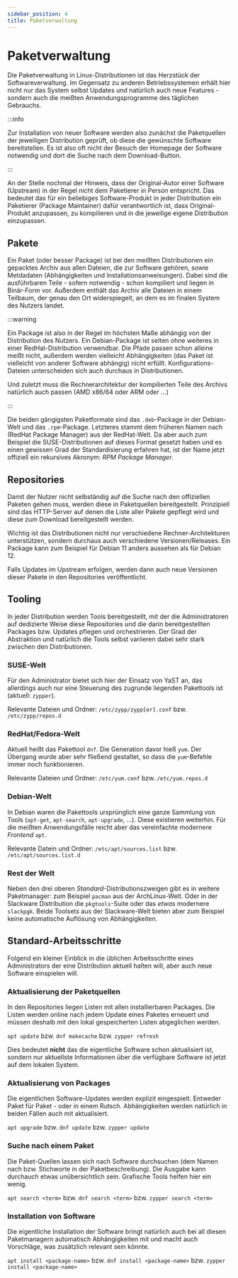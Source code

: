 ```yaml
---
sidebar_position: 4
title: Paketverwaltung
---
```


# Paketverwaltung

Die Paketverwaltung in Linux-Distributionen ist das Herzstück der Softwareverwaltung.
Im Gegensatz zu anderen Betriebssystemen erhält hier nicht nur das System selbst
Updates und natürlich auch neue Features - sondern auch die meißten Anwendungsprogramme
des täglichen Gebrauchs.

:::info

Zur Installation von neuer Software werden also zunächst die Paketquellen der jeweiligen
Distribution geprüft, ob diese die gewünschte Software bereitstellen. Es ist also oft
nicht der Besuch der Homepage der Software notwendig und dort die Suche nach dem
Download-Button.

:::

An der Stelle nochmal der Hinweis, dass der Original-Autor einer Software (Upstream) in der
Regel nicht dem Paketierer in Person entspricht. Das bedeutet das für ein beliebiges
Software-Produkt in jeder Distribution ein Paketierer (Package Maintainer) dafür
verantwortlich ist, dass Original-Produkt anzupassen, zu kompilieren und in die
jeweilige eigene Distribution einzupassen.

## Pakete

Ein Paket (oder besser Package) ist bei den meißten Distributionen ein gepacktes Archiv
aus allen Dateien, die zur Software gehören, sowie Metdadaten (Abhängigkeiten und
Installationsanweisungen). Dabei sind die ausführbaren Teile - sofern
notwendig - schon kompiliert und liegen in Binär-Form vor. Außerdem enthält das Archiv
alle Dateien in einem Teilbaum, der genau den Ort widerspiegelt, an dem es im finalen
System des Nutzers landet.

:::warning

Ein Package ist also in der Regel im höchsten Maße abhängig von der Distribution des
Nutzers. Ein Debian-Package ist selten ohne weiteres in einer RedHat-Distribution
verwendbar. Die Pfade passen schon alleine meißt nicht, außerdem werden vielleicht
Abhängigkeiten (das Paket ist vielleicht von anderer Software abhängig) nicht erfüllt.
Konfigurations-Dateien unterscheiden sich auch durchaus in Distributionen.

Und zuletzt muss die Rechnerarchitektur der kompilierten Teile des Archivs natürlich
auch passen (AMD x86/64 oder ARM oder ...)

:::

Die beiden gängigsten Paketformate sind das `.deb`-Package in der Debian-Welt und
das `.rpm`-Package. Letzteres stammt dem früheren Namen nach (RedHat Package Manager)
aus der RedHat-Welt. Da aber auch zum Beispiel die SUSE-Distributionen auf dieses
Format gesetzt haben und es einen gewissen Grad der Standardisierung erfahren hat,
ist der Name jetzt offiziell ein rekursives Akronym: *RPM Package Manager*.

## Repositories

Damit der Nutzer nicht selbständig auf die Suche nach den offiziellen Paketen gehen
muss, werden diese in Paketquellen bereitgestellt. Prinzipiell sind das HTTP-Server
auf denen die Liste aller Pakete gepflegt wird und diese zum Download bereitgestellt
werden.

Wichtig ist das Distributionen nicht nur verschiedene Rechner-Architekturen unterstützen,
sondern durchaus auch verschiedene Versionen/Releases. Ein Package kann zum Beispiel
für Debian 11 anders aussehen als für Debian 12.

Falls Updates im Upstream erfolgen, werden dann auch neue Versionen dieser Pakete
in den Repositories veröffentlicht.

## Tooling

In jeder Distribution werden Tools bereitgestellt, mit der die Administratoren
auf dedizierte Weise diese Repositories und die darin bereitgestellten Packages
bzw. Updates pflegen und orchestrieren. Der Grad der Abstraktion und natürlich die
Tools selbst variieren dabei sehr stark zwischen den Distributionen.

### SUSE-Welt

Für den Administrator bietet sich hier der Einsatz von YaST an, das allerdings auch
nur eine Steuerung des zugrunde liegenden Pakettools ist (aktuell: `zypper`).

Relevante Dateien und Ordner: `/etc/zypp/zypp[er].conf` bzw. `/etc/zypp/repos.d`

### RedHat/Fedora-Welt

Aktuell heißt das Pakettool `dnf`. Die Generation davor hieß `yum`. Der Übergang
wurde aber sehr fließend gestaltet, so dass die `yum`-Befehle immer noch funktionieren.

Relevante Dateien und Ordner: `/etc/yum.conf` bzw. `/etc/yum.repos.d`

### Debian-Welt

In Debian waren die Pakettools ursprünglich eine ganze Sammlung von Tools (`apt-get`,
`apt-search`, `apt-upgrade`, ...). Diese existieren weiterhin. Für die meißten
Anwendungsfälle reicht aber das vereinfachte modernere *Frontend* `apt`.

Relevante Datein und Ordner: `/etc/apt/sources.list` bzw. `/etc/apt/sources.list.d`

### Rest der Welt

Neben den drei oberen *Standard*-Distributionszweigen gibt es in weitere
Paketmanager: zum Beispiel `pacman` aus der ArchLinux-Welt. Oder in der Slackware
Distribution die `pkgtools`-Suite oder das *etwas* modernere `slackpgk`. Beide Toolsets
aus der Slackware-Welt bieten aber zum Beispiel keine automatische Auflösung von
Abhängigkeiten.

## Standard-Arbeitsschritte

Folgend ein kleiner Einblick in die üblichen Arbeitsschritte eines Administrators
der eine Distribution aktuell halten will, aber auch neue Software einspielen will.

### Aktualisierung der Paketquellen

In den Repositories liegen Listen mit allen installierbaren Packages. Die Listen
werden online nach jedem Update eines Paketes erneuert und müssen deshalb mit den
lokal gespeicherten Listen abgeglichen werden.

`apt update` bzw. `dnf makecache` bzw. `zypper refresh`

Dies bedeutet **nicht** das die eigentliche Software schon aktualisiert ist, sondern
nur aktuellste Informationen über die verfügbare Software ist jetzt auf dem lokalen
System.

### Aktualisierung von Packages

Die eigentlichen Software-Updates werden explizit eingespielt. Entweder Paket für
Paket - oder in einem Rutsch. Abhängigkeiten werden natürlich in beiden Fällen auch
mit aktualisiert.

`apt upgrade` bzw. `dnf update` bzw. `zypper update`

### Suche nach einem Paket

Die Paket-Quellen lassen sich nach Software durchsuchen (dem Namen nach bzw. Stichworte
in der Paketbeschreibung). Die Ausgabe kann durchauch etwas unübersichtlich sein.
Grafische Tools helfen hier ein wenig.

`apt search <term>` bzw. `dnf search <term>` bzw. `zypper search <term>`

### Installation von Software

Die eigentliche Installation der Software bringt natürlich auch bei all diesen
Paketmanagern automatisch Abhängigkeiten mit und macht auch Vorschläge,
was zusätzlich relevant sein könnte.

`apt install <package-name>` bzw. `dnf install <package-name>` 
bzw. `zypper install <package-name>`

